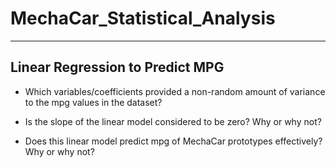 # MechaCar_Statistical_Analysis
***

## Linear Regression to Predict MPG


* Which variables/coefficients provided a non-random amount of variance to the mpg values in the dataset?




* Is the slope of the linear model considered to be zero? Why or why not?




* Does this linear model predict mpg of MechaCar prototypes effectively? Why or why not?
